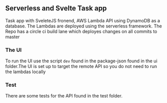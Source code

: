 ## Serverless and Svelte Task app 
Task app with SveleteJS fronend, AWS Lambda API using DynamoDB as a database. The Lambdas are deployed using the serverless framework.
The Repo has a circle ci build lane which deployes changes on all commits to master

### The UI 
To run the UI use the script `dev` found in the package-json found in the ui folder.The UI is set up to target the remote API so you do not need to run the lambdas locally

### Test
There are some tests for the API found in the test folder.
